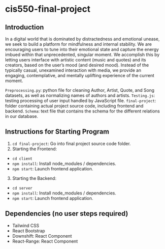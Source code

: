 # cis550-final-project

## Introduction

In a digital world that is dominated by distractedness and emotional unease, we seek to build a platform for mindfulness and internal stability. We are encouraging users to tune into their emotional state and capture the energy imbued within that unprecedented, singular moment. We accomplish this by letting users interface with artistic content (music and quotes) and its creators, based on the user’s mood (and desired mood). Instead of the typically casual, unexamined interaction with media, we provide an engaging, contemplative, and mentally uplifting experience of the current moment.

`Preprocessing.py`: python file for cleaning Author, Artist, Quote, and Song datasets, as well as normalizing names of authors and artists.
`Testing.js`: testing processing of user input handled by JavaScript file.
`final-project`: folder containing actual project source code, including frontend and backend.
`Schema`: text file that contains the schema for the different relations in our database.

## Instructions for Starting Program
1. `cd final-project`: Go into final project source code folder.
2. Starting the Frontend:
  * `cd client`
  * `npm install`: Install node_modules / dependencies.
  * `npm start`: Launch frontend application.
3. Starting the Backend:
  * `cd server`
  * `npm install`: Install node_modules / dependencies.
  * `npm start`: Launch frontend application.

## Dependencies (no user steps required)
- Tailwind CSS
- React Bootstrap
- Downshift: React Component
- React-Range: React Component

